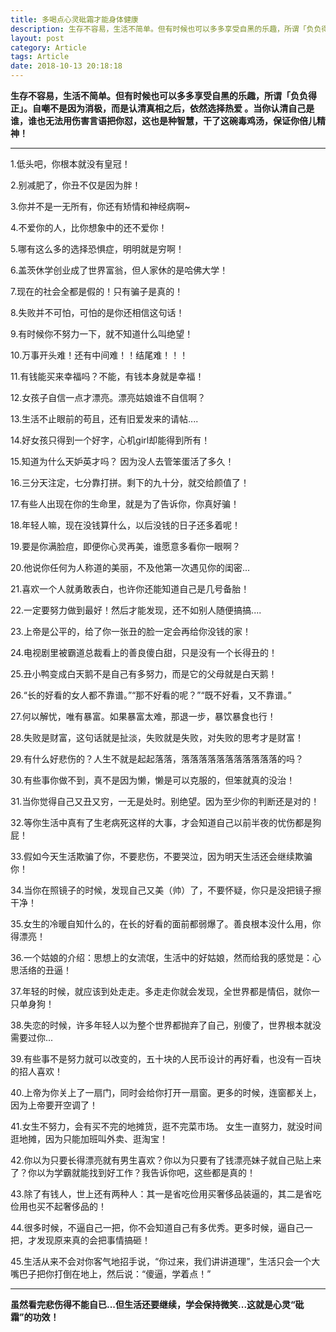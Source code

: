 ```yaml
---
title: 多喝点心灵砒霜才能身体健康
description: 生存不容易，生活不简单。但有时候也可以多多享受自黑的乐趣，所谓「负负得正」。自嘲不是因为消极，而是认清真相之后，依然选择热爱 。当你认清自己是谁，谁也无法用伤害言语把你怼，这也是种智慧，干了这碗毒鸡汤，保证你倍儿精神.....
layout: post
category: Article
tags: Article
date: 2018-10-13 20:18:18
---
```


**生存不容易，生活不简单。但有时候也可以多多享受自黑的乐趣，所谓「负负得正」。自嘲不是因为消极，而是认清真相之后，依然选择热爱 。当你认清自己是谁，谁也无法用伤害言语把你怼，这也是种智慧，干了这碗毒鸡汤，保证你倍儿精神！**

-----

1.低头吧，你根本就没有皇冠！

2.别减肥了，你丑不仅是因为胖！

3.你并不是一无所有，你还有矫情和神经病啊~

4.不爱你的人，比你想象中的还不爱你！

5.哪有这么多的选择恐惧症，明明就是穷啊！

6.盖茨休学创业成了世界富翁，但人家休的是哈佛大学！

7.现在的社会全都是假的！只有骗子是真的！

8.失败并不可怕，可怕的是你还相信这句话！

9.有时候你不努力一下，就不知道什么叫绝望！

10.万事开头难！还有中间难！！结尾难！！！

11.有钱能买来幸福吗？不能，有钱本身就是幸福！

12.女孩子自信一点才漂亮。漂亮姑娘谁不自信啊？

13.生活不止眼前的苟且，还有旧爱发来的请帖....

14.好女孩只得到一个好字，心机girl却能得到所有！

15.知道为什么天妒英才吗？ 因为没人去管笨蛋活了多久！

16.三分天注定，七分靠打拼。剩下的九十分，就交给颜值了！

17.有些人出现在你的生命里，就是为了告诉你，你真好骗！

18.年轻人嘛，现在没钱算什么，以后没钱的日子还多着呢！

19.要是你满脸痘，即便你心灵再美，谁愿意多看你一眼啊？

20.他说你任何为人称道的美丽，不及他第一次遇见你的闺密...

21.喜欢一个人就勇敢表白，也许你还能知道自己是几号备胎！

22.一定要努力做到最好！然后才能发现，还不如别人随便搞搞....

23.上帝是公平的，给了你一张丑的脸一定会再给你没钱的家！

24.电视剧里被霸道总裁看上的善良傻白甜，只是没有一个长得丑的！

25.丑小鸭变成白天鹅不是自己有多努力，而是它的父母就是白天鹅！

26.“长的好看的女人都不靠谱。”“那不好看的呢？”“既不好看，又不靠谱。”

27.何以解忧，唯有暴富。如果暴富太难，那退一步，暴饮暴食也行！

28.失败是财富，这句话就是扯淡，失败就是失败，对失败的思考才是财富！

29.有什么好悲伤的？人生不就是起起落落，落落落落落落落落落落落的吗？

30.有些事你做不到，真不是因为懒，懒是可以克服的，但笨就真的没治！

31.当你觉得自己又丑又穷，一无是处时。别绝望。因为至少你的判断还是对的！

32.等你生活中真有了生老病死这样的大事，才会知道自己以前半夜的忧伤都是狗屁！

33.假如今天生活欺骗了你，不要悲伤，不要哭泣，因为明天生活还会继续欺骗你！

34.当你在照镜子的时候，发现自己又美（帅）了，不要怀疑，你只是没把镜子擦干净！

35.女生的冷暖自知什么的，在长的好看的面前都弱爆了。善良根本没什么用，你得漂亮！

36.一个姑娘的介绍：思想上的女流氓，生活中的好姑娘，然而给我的感觉是：心思活络的丑逼！

37.年轻的时候，就应该到处走走。多走走你就会发现，全世界都是情侣，就你一只单身狗！

38.失恋的时候，许多年轻人以为整个世界都抛弃了自己，别傻了，世界根本就没需要过你...

39.有些事不是努力就可以改变的，五十块的人民币设计的再好看，也没有一百块的招人喜欢！

40.上帝为你关上了一扇门，同时会给你打开一扇窗。更多的时候，连窗都关上，因为上帝要开空调了！

41.女生不努力，会有买不完的地摊货，逛不完菜市场。 女生一直努力，就没时间逛地摊，因为只能加班叫外卖、逛淘宝！

42.你以为只要长得漂亮就有男生喜欢？你以为只要有了钱漂亮妹子就自己贴上来了？你以为学霸就能找到好工作？我告诉你吧，这些都是真的！

43.除了有钱人，世上还有两种人：其一是省吃俭用买奢侈品装逼的，其二是省吃俭用也买不起奢侈品的！

44.很多时候，不逼自己一把，你不会知道自己有多优秀。更多时候，逼自己一把，才发现原来真的会把事情搞砸！

45.生活从来不会对你客气地招手说，“你过来，我们讲讲道理”，生活只会一个大嘴巴子把你打倒在地上，然后说：“傻逼，学着点！”

-----

**虽然看完悲伤得不能自已...但生活还要继续，学会保持微笑...这就是心灵“砒霜”的功效！**